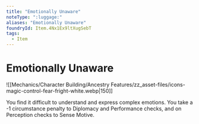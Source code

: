 ```yaml
---
title: "Emotionally Unaware"
noteType: ":luggage:"
aliases: "Emotionally Unaware"
foundryId: Item.4Nx1Ex9ltXugSebT
tags:
  - Item
---
```


# Emotionally Unaware
![[Mechanics/Character Building/Ancestry Features/zz_asset-files/icons-magic-control-fear-fright-white.webp|150]]

You find it difficult to understand and express complex emotions. You take a -1 circumstance penalty to Diplomacy and Performance checks, and on Perception checks to Sense Motive.
